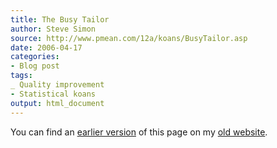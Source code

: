 ```yaml
---
title: The Busy Tailor
author: Steve Simon
source: http://www.pmean.com/12a/koans/BusyTailor.asp
date: 2006-04-17
categories:
- Blog post
tags:
_ Quality improvement
- Statistical koans
output: html_document
---
```



You can find an [earlier version][sim1] of this page on my [old website][sim2].

[sim1]: http://www.pmean.com/12a/koans/BusyTailor.asp
[sim2]: http://www.pmean.com

[gre1]: https://www.ncbi.nlm.nih.gov/pmc/articles/PMC2127107/

